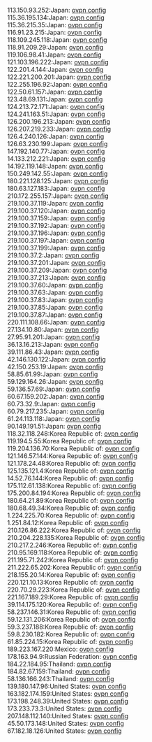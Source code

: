 113.150.93.252:Japan: [ovpn config](vpn/113_150_93_252.ovpn)  
115.36.195.134:Japan: [ovpn config](vpn/115_36_195_134.ovpn)  
115.36.215.35:Japan: [ovpn config](vpn/115_36_215_35.ovpn)  
116.91.23.215:Japan: [ovpn config](vpn/116_91_23_215.ovpn)  
118.109.245.118:Japan: [ovpn config](vpn/118_109_245_118.ovpn)  
118.91.209.29:Japan: [ovpn config](vpn/118_91_209_29.ovpn)  
119.106.98.41:Japan: [ovpn config](vpn/119_106_98_41.ovpn)  
121.103.196.222:Japan: [ovpn config](vpn/121_103_196_222.ovpn)  
122.201.4.144:Japan: [ovpn config](vpn/122_201_4_144.ovpn)  
122.221.200.201:Japan: [ovpn config](vpn/122_221_200_201.ovpn)  
122.255.196.92:Japan: [ovpn config](vpn/122_255_196_92.ovpn)  
122.50.61.157:Japan: [ovpn config](vpn/122_50_61_157.ovpn)  
123.48.69.131:Japan: [ovpn config](vpn/123_48_69_131.ovpn)  
124.213.72.171:Japan: [ovpn config](vpn/124_213_72_171.ovpn)  
124.241.163.51:Japan: [ovpn config](vpn/124_241_163_51.ovpn)  
126.200.196.213:Japan: [ovpn config](vpn/126_200_196_213.ovpn)  
126.207.219.233:Japan: [ovpn config](vpn/126_207_219_233.ovpn)  
126.4.240.126:Japan: [ovpn config](vpn/126_4_240_126.ovpn)  
126.63.230.199:Japan: [ovpn config](vpn/126_63_230_199.ovpn)  
147.192.140.77:Japan: [ovpn config](vpn/147_192_140_77.ovpn)  
14.133.212.221:Japan: [ovpn config](vpn/14_133_212_221.ovpn)  
14.192.119.148:Japan: [ovpn config](vpn/14_192_119_148.ovpn)  
150.249.142.55:Japan: [ovpn config](vpn/150_249_142_55.ovpn)  
180.221.128.125:Japan: [ovpn config](vpn/180_221_128_125.ovpn)  
180.63.127.183:Japan: [ovpn config](vpn/180_63_127_183.ovpn)  
210.172.255.157:Japan: [ovpn config](vpn/210_172_255_157.ovpn)  
219.100.37.119:Japan: [ovpn config](vpn/219_100_37_119.ovpn)  
219.100.37.120:Japan: [ovpn config](vpn/219_100_37_120.ovpn)  
219.100.37.159:Japan: [ovpn config](vpn/219_100_37_159.ovpn)  
219.100.37.192:Japan: [ovpn config](vpn/219_100_37_192.ovpn)  
219.100.37.196:Japan: [ovpn config](vpn/219_100_37_196.ovpn)  
219.100.37.197:Japan: [ovpn config](vpn/219_100_37_197.ovpn)  
219.100.37.199:Japan: [ovpn config](vpn/219_100_37_199.ovpn)  
219.100.37.2:Japan: [ovpn config](vpn/219_100_37_2.ovpn)  
219.100.37.201:Japan: [ovpn config](vpn/219_100_37_201.ovpn)  
219.100.37.209:Japan: [ovpn config](vpn/219_100_37_209.ovpn)  
219.100.37.213:Japan: [ovpn config](vpn/219_100_37_213.ovpn)  
219.100.37.60:Japan: [ovpn config](vpn/219_100_37_60.ovpn)  
219.100.37.63:Japan: [ovpn config](vpn/219_100_37_63.ovpn)  
219.100.37.83:Japan: [ovpn config](vpn/219_100_37_83.ovpn)  
219.100.37.85:Japan: [ovpn config](vpn/219_100_37_85.ovpn)  
219.100.37.87:Japan: [ovpn config](vpn/219_100_37_87.ovpn)  
220.111.108.66:Japan: [ovpn config](vpn/220_111_108_66.ovpn)  
27.134.10.80:Japan: [ovpn config](vpn/27_134_10_80.ovpn)  
27.95.91.201:Japan: [ovpn config](vpn/27_95_91_201.ovpn)  
36.13.16.213:Japan: [ovpn config](vpn/36_13_16_213.ovpn)  
39.111.86.43:Japan: [ovpn config](vpn/39_111_86_43.ovpn)  
42.146.130.122:Japan: [ovpn config](vpn/42_146_130_122.ovpn)  
42.150.253.19:Japan: [ovpn config](vpn/42_150_253_19.ovpn)  
58.85.61.99:Japan: [ovpn config](vpn/58_85_61_99.ovpn)  
59.129.164.26:Japan: [ovpn config](vpn/59_129_164_26.ovpn)  
59.136.57.69:Japan: [ovpn config](vpn/59_136_57_69.ovpn)  
60.67.159.202:Japan: [ovpn config](vpn/60_67_159_202.ovpn)  
60.73.32.9:Japan: [ovpn config](vpn/60_73_32_9.ovpn)  
60.79.217.235:Japan: [ovpn config](vpn/60_79_217_235.ovpn)  
61.24.113.118:Japan: [ovpn config](vpn/61_24_113_118.ovpn)  
90.149.191.51:Japan: [ovpn config](vpn/90_149_191_51.ovpn)  
118.32.118.248:Korea Republic of: [ovpn config](vpn/118_32_118_248.ovpn)  
119.194.5.55:Korea Republic of: [ovpn config](vpn/119_194_5_55.ovpn)  
119.204.136.70:Korea Republic of: [ovpn config](vpn/119_204_136_70.ovpn)  
121.146.57.144:Korea Republic of: [ovpn config](vpn/121_146_57_144.ovpn)  
121.178.24.48:Korea Republic of: [ovpn config](vpn/121_178_24_48.ovpn)  
125.135.121.4:Korea Republic of: [ovpn config](vpn/125_135_121_4.ovpn)  
14.52.76.144:Korea Republic of: [ovpn config](vpn/14_52_76_144.ovpn)  
175.112.61.138:Korea Republic of: [ovpn config](vpn/175_112_61_138.ovpn)  
175.200.84.194:Korea Republic of: [ovpn config](vpn/175_200_84_194.ovpn)  
180.64.21.89:Korea Republic of: [ovpn config](vpn/180_64_21_89.ovpn)  
180.68.49.34:Korea Republic of: [ovpn config](vpn/180_68_49_34.ovpn)  
1.224.225.70:Korea Republic of: [ovpn config](vpn/1_224_225_70.ovpn)  
1.251.84.12:Korea Republic of: [ovpn config](vpn/1_251_84_12.ovpn)  
210.126.86.222:Korea Republic of: [ovpn config](vpn/210_126_86_222.ovpn)  
210.204.228.135:Korea Republic of: [ovpn config](vpn/210_204_228_135.ovpn)  
210.217.2.246:Korea Republic of: [ovpn config](vpn/210_217_2_246.ovpn)  
210.95.169.118:Korea Republic of: [ovpn config](vpn/210_95_169_118.ovpn)  
211.195.71.242:Korea Republic of: [ovpn config](vpn/211_195_71_242.ovpn)  
211.222.65.202:Korea Republic of: [ovpn config](vpn/211_222_65_202.ovpn)  
218.155.20.14:Korea Republic of: [ovpn config](vpn/218_155_20_14.ovpn)  
220.121.10.13:Korea Republic of: [ovpn config](vpn/220_121_10_13.ovpn)  
220.70.29.223:Korea Republic of: [ovpn config](vpn/220_70_29_223.ovpn)  
221.167.189.29:Korea Republic of: [ovpn config](vpn/221_167_189_29.ovpn)  
39.114.175.120:Korea Republic of: [ovpn config](vpn/39_114_175_120.ovpn)  
58.237.146.31:Korea Republic of: [ovpn config](vpn/58_237_146_31.ovpn)  
59.12.131.206:Korea Republic of: [ovpn config](vpn/59_12_131_206.ovpn)  
59.3.237.188:Korea Republic of: [ovpn config](vpn/59_3_237_188.ovpn)  
59.8.230.182:Korea Republic of: [ovpn config](vpn/59_8_230_182.ovpn)  
61.85.224.15:Korea Republic of: [ovpn config](vpn/61_85_224_15.ovpn)  
189.223.167.220:Mexico: [ovpn config](vpn/189_223_167_220.ovpn)  
178.163.94.9:Russian Federation: [ovpn config](vpn/178_163_94_9.ovpn)  
184.22.184.95:Thailand: [ovpn config](vpn/184_22_184_95.ovpn)  
184.82.67.159:Thailand: [ovpn config](vpn/184_82_67_159.ovpn)  
58.136.166.243:Thailand: [ovpn config](vpn/58_136_166_243.ovpn)  
139.180.147.96:United States: [ovpn config](vpn/139_180_147_96.ovpn)  
163.182.174.159:United States: [ovpn config](vpn/163_182_174_159.ovpn)  
173.198.248.39:United States: [ovpn config](vpn/173_198_248_39.ovpn)  
173.233.73.3:United States: [ovpn config](vpn/173_233_73_3.ovpn)  
207.148.112.140:United States: [ovpn config](vpn/207_148_112_140.ovpn)  
45.50.173.148:United States: [ovpn config](vpn/45_50_173_148.ovpn)  
67.182.18.126:United States: [ovpn config](vpn/67_182_18_126.ovpn)  
